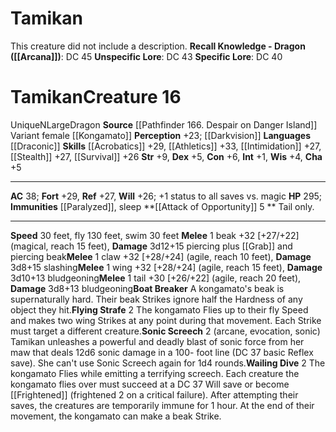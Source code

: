 ﻿---
ac: '38'
alignment: N
all_resistance: null
burrow_speed: null
charisma: '+5'
climb_speed: null
constitution: '+6'
creature_ability:
- Attack of Opportunity
- Boat Breaker
- Flying Strafe
- Sonic Screech
- Wailing Dive
creature_family: null
description: 'This creature did not include a description.<br/><br/><b><u>Recall Knowledge
  - Dragon</u> ( [[DATABASE/skill/Arcana|Arcana]] )</b>: DC 45<br/><b><u>Unspecific
  Lore</u></b>: DC 43<br/><b><u>Specific Lore</u></b>: DC 40'
dexterity: '+5'
element: null
fly_speed: '130'
fortitude: '+29'
hardness: null
hp: '295'
id: '1464'
immunity:
- '[[DATABASE/condition/Paralyzed|paralyzed]]'
- '[[DATABASE/trait/Sleep|sleep]]'
intelligence: '+1'
land_speed: '30'
language:
- '[[DATABASE/language/Draconic|Draconic]]'
level: '16'
max_speed: '130'
name: Tamikan
perception: '+23'
rarity: Unique
reflex: '+27'
resistance: null
rus_type_level: null
school: null
sense:
- '[[DATABASE/monsterability/Darkvision|darkvision]]'
size: Large
skill:
- '[[DATABASE/skill/Acrobatics|Acrobatics]] +29'
- '[[DATABASE/skill/Athletics|Athletics]] +33'
- '[[DATABASE/skill/Intimidation|Intimidation]] +27'
- '[[DATABASE/skill/Stealth|Stealth]] +27'
- '[[DATABASE/skill/Survival|Survival]] +26'
source: '[[DATABASE/source/Pathfinder 166. Despair on Danger Island|Pathfinder #166:
  Despair on Danger Island]]'
speed:
- 30 feet
- fly 130 feet
- swim 30 feet
spell: null
strength: '+9'
strength_req: '9'
strongest_save:
- Fortitude
swim_speed: '30'
trait:
- '[[DATABASE/trait/Dragon|Dragon]]'
- '[[DATABASE/trait/Unique|Unique]]'
type: Creature
vision: Darkvision
weakest_save:
- Will
weakness: null
will: '+26'
wisdom: '+4'

---
# Tamikan

This creature did not include a description.
**Recall Knowledge - Dragon ([[Arcana]])**: DC 45
**Unspecific Lore**: DC 43
**Specific Lore**: DC 40

# Tamikan<span class="item-type">Creature 16</span>

<span class="trait-unique item-trait">Unique</span><span class="trait-alignment item-trait">N</span><span class="trait-size item-trait">Large</span><span class="item-trait">Dragon</span>
**Source** [[Pathfinder 166. Despair on Danger Island]]
Variant female [[Kongamato]]
**Perception** +23; [[Darkvision]]
**Languages** [[Draconic]]
**Skills** [[Acrobatics]] +29, [[Athletics]] +33, [[Intimidation]] +27, [[Stealth]] +27, [[Survival]] +26
**Str** +9, **Dex** +5, **Con** +6, **Int** +1, **Wis** +4, **Cha** +5

---
**AC** 38; **Fort** +29, **Ref** +27, **Will** +26; +1 status to all saves vs. magic
**HP** 295; **Immunities** [[Paralyzed]], sleep
<span class="in-box-ability">**[[Attack of Opportunity]] <span class="action-icon">5</span> ** Tail only.</span>

---
**Speed** 30 feet, fly 130 feet, swim 30 feet
<span class="in-box-ability">**Melee** <span class="action-icon">1</span> beak +32 [+27/+22] (magical, reach 15 feet), **Damage** 3d12+15 piercing plus [[Grab]] and piercing beak</span><span class="in-box-ability">**Melee** <span class="action-icon">1</span> claw +32 [+28/+24] (agile, reach 10 feet), **Damage** 3d8+15 slashing</span><span class="in-box-ability">**Melee** <span class="action-icon">1</span> wing +32 [+28/+24] (agile, reach 15 feet), **Damage** 3d10+13 bludgeoning</span><span class="in-box-ability">**Melee** <span class="action-icon">1</span> tail +30 [+26/+22] (agile, reach 20 feet), **Damage** 3d8+13 bludgeoning</span><span class="in-box-ability">**Boat Breaker** A kongamato's beak is supernaturally hard. Their beak Strikes ignore half the Hardness of any object they hit.</span><span class="in-box-ability">**Flying Strafe** <span class="action-icon">2</span> The kongamato Flies up to their fly Speed and makes two wing Strikes at any point during that movement. Each Strike must target a different creature.</span><span class="in-box-ability">**Sonic Screech** <span class="action-icon">2</span> (arcane, evocation, sonic) Tamikan unleashes a powerful and deadly blast of sonic force from her maw that deals 12d6 sonic damage in a 100- foot line (DC 37 basic Reflex save). She can't use Sonic Screech again for 1d4 rounds.</span><span class="in-box-ability">**Wailing Dive** <span class="action-icon">2</span> The kongamato Flies while emitting a terrifying screech. Each creature the kongamato flies over must succeed at a DC 37 Will save or become [[Frightened]] (frightened 2 on a critical failure). After attempting their saves, the creatures are temporarily immune for 1 hour. At the end of their movement, the kongamato can make a beak Strike.</span>